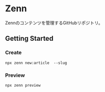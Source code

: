 # Zenn

Zennのコンテンツを管理するGitHubリポジトリ。

## Getting Started

### Create

```shell
npx zenn new:article  --slug 
```

### Preview

```shell
npx zenn preview
```
